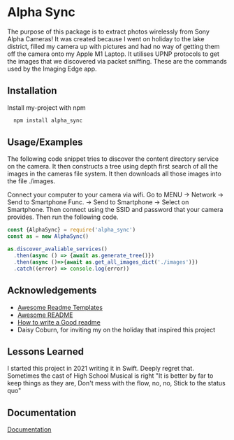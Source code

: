 
# Alpha Sync

The purpose of this package is to extract photos wirelessly from Sony Alpha Cameras! It was created because I went on holiday to the lake district, filled my camera up with pictures and had no way of getting them off the camera onto my Apple M1 Laptop. It utilises UPNP protocols to get the images that we discovered via packet sniffing. These are the commands used by the Imaging Edge app.


## Installation

Install my-project with npm

```bash
  npm install alpha_sync
```
    
## Usage/Examples

The following code snippet tries to discover the content directory service on the camera. It then constructs a tree using depth first search of all the images in the cameras file system. It then downloads all those images into the file ./images.

Connect your computer to your camera via wifi. Go to MENU -> Network -> Send to Smartphone Func. -> Send to Smartphone -> Select on Smartphone. Then connect using the SSID and password that your camera provides. Then run the following code.

```javascript
const {AlphaSync} = require('alpha_sync')
const as = new AlphaSync()

as.discover_avaliable_services()
  .then(async () => {await as.generate_tree()})
  .then(async ()=>{await as.get_all_images_dict('./images')})
  .catch((error) => console.log(error))
```


## Acknowledgements

 - [Awesome Readme Templates](https://awesomeopensource.com/project/elangosundar/awesome-README-templates)
 - [Awesome README](https://github.com/matiassingers/awesome-readme)
 - [How to write a Good readme](https://bulldogjob.com/news/449-how-to-write-a-good-readme-for-your-github-project)
 - Daisy Coburn, for inviting my on the holiday that inspired this project


## Lessons Learned

I started this project in 2021 writing it in Swift. Deeply regret that. Sometimes the cast of High School Musical is right "It is better by far to keep things as they are,
Don't mess with the flow, no, no,
Stick to the status quo"


## Documentation

[Documentation](https://dart120.github.io/alpha_sync/)

